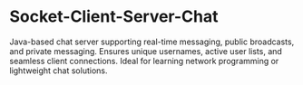 # Socket-Client-Server-Chat
Java-based chat server supporting real-time messaging, public broadcasts, and private messaging. Ensures unique usernames, active user lists, and seamless client connections. Ideal for learning network programming or lightweight chat solutions.
